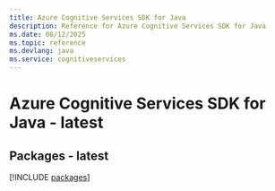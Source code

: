 ```yaml
---
title: Azure Cognitive Services SDK for Java
description: Reference for Azure Cognitive Services SDK for Java
ms.date: 08/12/2025
ms.topic: reference
ms.devlang: java
ms.service: cognitiveservices
---
```

# Azure Cognitive Services SDK for Java - latest
## Packages - latest
[!INCLUDE [packages](cognitive-services-index.md)]